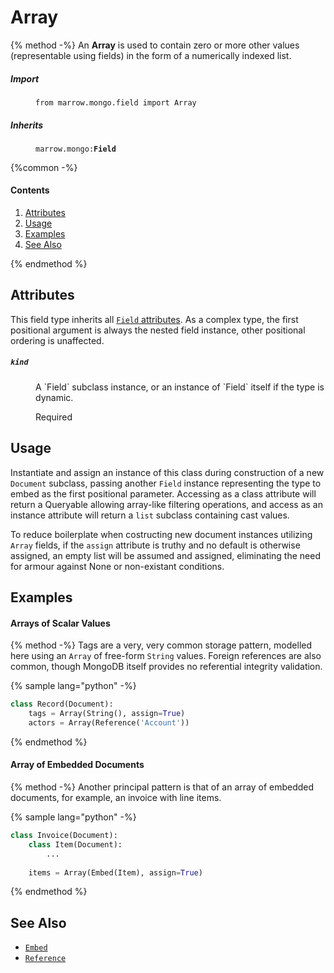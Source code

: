 # Array

{% method -%}
An **Array** is used to contain zero or more other values (representable using fields) in the form of a numerically indexed list.

<dl>
	<dt><h5>Import</h5></dt><dd><p><code>from marrow.mongo.field import Array</code></p></dd>
	<dt><h5>Inherits</h5></dt><dd><p><code>marrow.mongo:<strong>Field</strong></code></p></dd>
</dl>

{%common -%}

#### Contents

1. [Attributes](#attributes)
2. [Usage](#usage)
3. [Examples](#examples)
4. [See Also](#see-also)

{% endmethod %}


## Attributes

This field type inherits all [`Field` attributes](field.md#attributes). As a complex type, the first positional argument is always the nested field instance, other positional ordering is unaffected.

<dl>
	<dt><h5><code>kind</code></h5></dt><dd>
		<p>A `Field` subclass instance, or an instance of `Field` itself if the type is dynamic.</p>
		<p><label>Required</label></p>
	</dd>
</dl>


## Usage

Instantiate and assign an instance of this class during construction of a new `Document` subclass, passing another `Field` instance representing the type to embed as the first positional parameter. Accessing as a class attribute will return a Queryable allowing array-like filtering operations, and access as an instance attribute will return a `list` subclass containing cast values.

To reduce boilerplate when costructing new document instances utilizing `Array` fields, if the `assign` attribute is truthy and no default is otherwise assigned, an empty list will be assumed and assigned, eliminating the need for armour against None or non-existant conditions.


## Examples

#### Arrays of Scalar Values

{% method -%}
Tags are a very, very common storage pattern, modelled here using an `Array` of free-form `String` values. Foreign references are also common, though MongoDB itself provides no referential integrity validation.

{% sample lang="python" -%}
```python
class Record(Document):
	tags = Array(String(), assign=True)
	actors = Array(Reference('Account'))
```
{% endmethod %}


#### Array of Embedded Documents

{% method -%}
Another principal pattern is that of an array of embedded documents, for example, an invoice with line items.

{% sample lang="python" -%}
```python
class Invoice(Document):
	class Item(Document):
		...
	
	items = Array(Embed(Item), assign=True)
```
{% endmethod %}


## See Also

* [`Embed`](embed.md)
* [`Reference`](reference.md)
